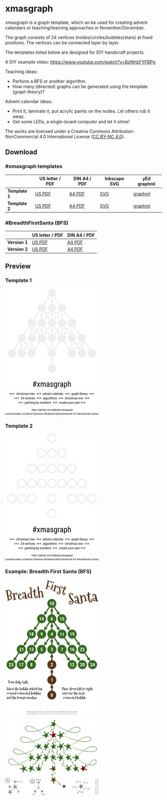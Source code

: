 # xmasgraph

xmasgraph is a graph template, which an be used for creating advent calendars or teaching/learning approaches in November/December.

The graph consists of 24 vertices (nodes/circles/bubbles/stars) at fixed positions.
The vertices can be connected layer by layer.

The templates listed below are designed for DIY handicraft projects.

A DIY example video: https://www.youtube.com/watch?v=BzNHzFYFBPg

Teaching ideas:

- Perform a BFS or another algorithm.
- How many (directed) graphs can be generated using the template (graph theory)?

Advent calendar ideas:

- Print it, laminate it, put acrylic paints on the nodes. Let others rub it away.
- Get some LEDs, a single-board computer and let it shine!

The works are licensed under a Creative Commons Attribution-NonCommercial 4.0 International License ([CC BY-NC 4.0](http://creativecommons.org/licenses/by-nc/4.0/)).

## Download

### #xmasgraph templates

&nbsp; | US letter / PDF | DIN A4 / PDF | Inkscape SVG | yEd graphml
------ | --------------- | ------------ | ------------ | -----------
**Template 1** | [US PDF](../../raw/master/templates/3.1.us-letter.pdf) | [A4 PDF](../../raw/master/templates/3.1.din-a4.pdf) | [SVG](../../raw/master/templates/3.1.inkscape.svg) | [graphml](../../raw/master/development/3.1.yed.graphml)
**Template 2** | [US PDF](../../raw/master/templates/3.2.us-letter.pdf) | [A4 PDF](../../raw/master/templates/3.2.din-a4.pdf) | [SVG](../../raw/master/templates/3.2.inkscape.svg) | [graphml](../../raw/master/development/3.2.yed.graphml)

### #BreadthFirstSanta (BFS)

&nbsp; | US letter / PDF | DIN A4 / PDF
------ | --------------- | -------------
**Version 1** | [US PDF](../../raw/master/examples/3.breadth-first-santa.us-letter.pdf) | [A4 PDF](../../raw/master/examples/3.breadth-first-santa.din-a4.pdf)
**Version 2** | [US PDF](../../raw/master/examples/3.breadth-first-santa.2.us-letter.pdf) | [A4 PDF](../../raw/master/examples/3.breadth-first-santa.2.din-a4.pdf)

## Preview

### Template 1

![Template 1](templates/3.1.png)

### Template 2

![Template 2](templates/3.2.png)

### Example: Breadth First Santa (BFS)

![Template 2](examples/3.breadth-first-santa.png)

![Template 2](examples/3.breadth-first-santa.2.png)
